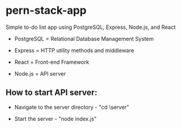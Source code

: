 # pern-stack-app

Simple to-do list app using PostgreSQL, Express, Node.js, and React

-   PostgreSQL = Relational Database Management System

-   Express = HTTP utility methods and middleware

-   React = Front-end Framework

-   Node.js = API server

## How to start API server:

-   Navigate to the server directory - "cd \server"

-   Start the server - "node index.js"
